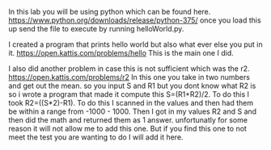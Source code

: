 In this lab you will be using python which can be found here.
https://www.python.org/downloads/release/python-375/
once you load this up send the file to execute by running helloWorld.py.

I created a program that prints hello world but also what ever else you put in it.
https://open.kattis.com/problems/hello
This is the main one I did.





I also did another problem in case this is not sufficient which was the r2.
https://open.kattis.com/problems/r2
In this one you take in two numbers and get out the mean. so you input S and R1 but you dont know what R2 is so i wrote a program that made it compute this S=(R1+R2)/2.
To do this I took R2=((S*2)-R1).
To do this I scanned in the values and then had them be within a range from -1000 - 1000.
Then I got in my values R2 and S and then did the math and returned them as 1 answer.
unfortunatly for some reason it will not allow me to add this one. But if you find this one to not meet the test you are wanting to do I will add it here.

 